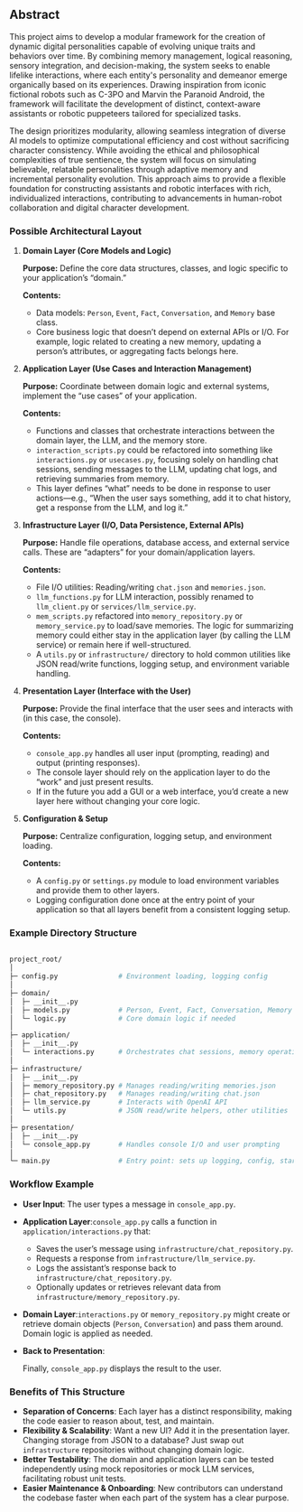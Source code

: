 ## **Abstract**

This project aims to develop a modular framework for the creation of dynamic digital personalities capable of evolving unique traits and behaviors over time. By combining memory management, logical reasoning, sensory integration, and decision-making, the system seeks to enable lifelike interactions, where each entity's personality and demeanor emerge organically based on its experiences. Drawing inspiration from iconic fictional robots such as C-3PO and Marvin the Paranoid Android, the framework will facilitate the development of distinct, context-aware assistants or robotic puppeteers tailored for specialized tasks.

The design prioritizes modularity, allowing seamless integration of diverse AI models to optimize computational efficiency and cost without sacrificing character consistency. While avoiding the ethical and philosophical complexities of true sentience, the system will focus on simulating believable, relatable personalities through adaptive memory and incremental personality evolution. This approach aims to provide a flexible foundation for constructing assistants and robotic interfaces with rich, individualized interactions, contributing to advancements in human-robot collaboration and digital character development.


### Possible Architectural Layout

1. **Domain Layer (Core Models and Logic)**
    
    **Purpose:** Define the core data structures, classes, and logic specific to your application’s “domain.”
    
    **Contents:**
    
    - Data models: `Person`, `Event`, `Fact`, `Conversation`, and `Memory` base class.
    - Core business logic that doesn’t depend on external APIs or I/O. For example, logic related to creating a new memory, updating a person’s attributes, or aggregating facts belongs here.
2. **Application Layer (Use Cases and Interaction Management)**
    
    **Purpose:** Coordinate between domain logic and external systems, implement the “use cases” of your application.
    
    **Contents:**
    
    - Functions and classes that orchestrate interactions between the domain layer, the LLM, and the memory store.
    - `interaction_scripts.py` could be refactored into something like `interactions.py` or `usecases.py`, focusing solely on handling chat sessions, sending messages to the LLM, updating chat logs, and retrieving summaries from memory.
    - This layer defines “what” needs to be done in response to user actions—e.g., “When the user says something, add it to chat history, get a response from the LLM, and log it.”
3. **Infrastructure Layer (I/O, Data Persistence, External APIs)**
    
    **Purpose:** Handle file operations, database access, and external service calls. These are “adapters” for your domain/application layers.
    
    **Contents:**
    
    - File I/O utilities: Reading/writing `chat.json` and `memories.json`.
    - `llm_functions.py` for LLM interaction, possibly renamed to `llm_client.py` or `services/llm_service.py`.
    - `mem_scripts.py` refactored into `memory_repository.py` or `memory_service.py` to load/save memories. The logic for summarizing memory could either stay in the application layer (by calling the LLM service) or remain here if well-structured.
    - A `utils.py` or `infrastructure/` directory to hold common utilities like JSON read/write functions, logging setup, and environment variable handling.
4. **Presentation Layer (Interface with the User)**
    
    **Purpose:** Provide the final interface that the user sees and interacts with (in this case, the console).
    
    **Contents:**
    
    - `console_app.py` handles all user input (prompting, reading) and output (printing responses).
    - The console layer should rely on the application layer to do the “work” and just present results.
    - If in the future you add a GUI or a web interface, you’d create a new layer here without changing your core logic.
5. **Configuration & Setup**
    
    **Purpose:** Centralize configuration, logging setup, and environment loading.
    
    **Contents:**
    
    - A `config.py` or `settings.py` module to load environment variables and provide them to other layers.
    - Logging configuration done once at the entry point of your application so that all layers benefit from a consistent logging setup.

### Example Directory Structure

```graphql

project_root/
│
├─ config.py               # Environment loading, logging config
│
├─ domain/
│  ├─ __init__.py
│  ├─ models.py            # Person, Event, Fact, Conversation, Memory
│  └─ logic.py             # Core domain logic if needed
│
├─ application/
│  ├─ __init__.py
│  └─ interactions.py      # Orchestrates chat sessions, memory operations
│
├─ infrastructure/
│  ├─ __init__.py
│  ├─ memory_repository.py # Manages reading/writing memories.json
│  ├─ chat_repository.py   # Manages reading/writing chat.json
│  ├─ llm_service.py       # Interacts with OpenAI API
│  └─ utils.py             # JSON read/write helpers, other utilities
│
├─ presentation/
│  ├─ __init__.py
│  └─ console_app.py       # Handles console I/O and user prompting
│
└─ main.py                 # Entry point: sets up logging, config, starts console_app

```

### Workflow Example

- **User Input**: The user types a message in `console_app.py`.
- **Application Layer**:`console_app.py` calls a function in `application/interactions.py` that:
    - Saves the user’s message using `infrastructure/chat_repository.py`.
    - Requests a response from `infrastructure/llm_service.py`.
    - Logs the assistant’s response back to `infrastructure/chat_repository.py`.
    - Optionally updates or retrieves relevant data from `infrastructure/memory_repository.py`.
- **Domain Layer**:`interactions.py` or `memory_repository.py` might create or retrieve domain objects (`Person`, `Conversation`) and pass them around. Domain logic is applied as needed.
- **Back to Presentation**:
    
    Finally, `console_app.py` displays the result to the user.
    

### Benefits of This Structure

- **Separation of Concerns**: Each layer has a distinct responsibility, making the code easier to reason about, test, and maintain.
- **Flexibility & Scalability**: Want a new UI? Add it in the presentation layer. Changing storage from JSON to a database? Just swap out `infrastructure` repositories without changing domain logic.
- **Better Testability**: The domain and application layers can be tested independently using mock repositories or mock LLM services, facilitating robust unit tests.
- **Easier Maintenance & Onboarding**: New contributors can understand the codebase faster when each part of the system has a clear purpose.